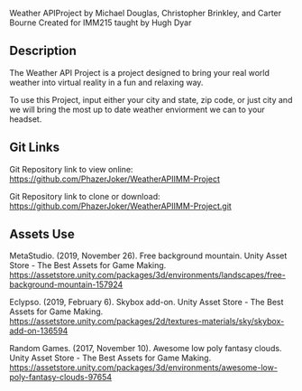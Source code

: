 Weather APIProject by Michael Douglas, Christopher Brinkley, and Carter Bourne
Created for IMM215 taught by Hugh Dyar

Description
---------------------------------
The Weather API Project is a project designed to bring your real world weather into virtual reality in a fun
and relaxing way. 

To use this Project, input either your city and state, zip code, or just city and we will bring the most up to date
weather enviorment we can to your headset. 

Git Links
---------------------------------
Git Repository link to view online:
https://github.com/PhazerJoker/WeatherAPIIMM-Project

Git Repository link to clone or download:
https://github.com/PhazerJoker/WeatherAPIIMM-Project.git

Assets Use
----------------------------------------
MetaStudio. (2019, November 26). Free background mountain. Unity Asset Store - The Best Assets for Game Making. 
	https://assetstore.unity.com/packages/3d/environments/landscapes/free-background-mountain-157924

Eclypso. (2019, February 6). Skybox add-on. Unity Asset Store - The Best Assets for Game Making.
	 https://assetstore.unity.com/packages/2d/textures-materials/sky/skybox-add-on-136594

Random Games. (2017, November 10). Awesome low poly fantasy clouds. Unity Asset Store - The Best Assets for Game Making. 
	https://assetstore.unity.com/packages/3d/environments/awesome-low-poly-fantasy-clouds-97654